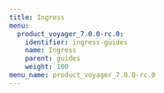 ```yaml
---
title: Ingress
menu:
  product_voyager_7.0.0-rc.0:
    identifier: ingress-guides
    name: Ingress
    parent: guides
    weight: 100
menu_name: product_voyager_7.0.0-rc.0
---
```


